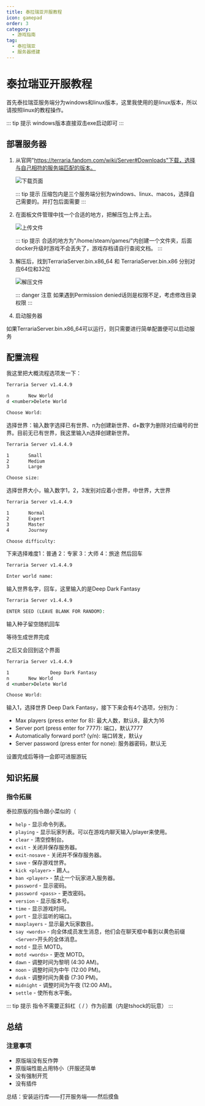 ```yaml
---
title: 泰拉瑞亚开服教程
icon: gamepad
order: 3
category:
  - 游戏指南
tag:
  - 泰拉瑞亚
  - 服务器搭建
---
```


# 泰拉瑞亚开服教程

首先泰拉瑞亚服务端分为windows和linux版本，这里我使用的是linux版本，所以请按照linux的教程操作。

::: tip 提示
windows版本直接双击exe启动即可
:::

## 部署服务器

1. 从官网"https://terraria.fandom.com/wiki/Server#Downloads"下载，选择与自己相符的服务端匹配的版本。

   ![下载页面](https://images.server.xiaozhuhouses.asia:3000/i/2025/07/27/ua5snm.png)

   ::: tip 提示
   压缩包内是三个服务端分别为windows、linux、macos，选择自己需要的。并打包后面需要
   :::

2. 在面板文件管理中找一个合适的地方，把解压包上传上去。

   ![上传文件](https://images.server.xiaozhuhouses.asia:3000/i/2025/07/27/uf1x9h.png)

   ::: tip 提示
   合适的地方为"/home/steam/games/"内创建一个文件夹，后面docker升级时游戏不会丢失了，游戏存档请自行查阅文档。
   :::

3. 解压后，找到TerrariaServer.bin.x86_64 和 TerrariaServer.bin.x86 分别对应64位和32位

   ![解压文件](https://images.server.xiaozhuhouses.asia:3000/i/2025/07/27/ujq3z9.png)

   ::: danger 注意
   如果遇到Permission denied话则是权限不足，考虑修改目录权限
   :::

4. 启动服务器

如果TerrariaServer.bin.x86_64可以运行，则只需要进行简单配置便可以启动服务

## 配置流程

我这里把大概流程选项发一下：

```cmd
Terraria Server v1.4.4.9

n       New World
d <number>Delete World

Choose World: 
```

选择世界：输入数字选择已有世界、n为创建新世界、d+数字为删除对应编号的世界。目前无已有世界，我这里输入n选择创建新世界。

```cmd
Terraria Server v1.4.4.9

1       Small
2       Medium
3       Large

Choose size: 
```

选择世界大小，输入数字1，2，3发别对应着小世界，中世界，大世界

```cmd
Terraria Server v1.4.4.9

1       Normal
2       Expert
3       Master
4       Journey

Choose difficulty: 
```

下来选择难度1：普通   2：专家  3：大师  4：旅途 然后回车

```cmd
Terraria Server v1.4.4.9

Enter world name: 
```

输入世界名字，回车，这里输入的是Deep Dark Fantasy

```cmd
Terraria Server v1.4.4.9

ENTER SEED (LEAVE BLANK FOR RANDOM):
```

输入种子留空随机回车

等待生成世界完成

之后又会回到这个界面

```cmd
Terraria Server v1.4.4.9

1               Deep Dark Fantasy
n       New World
d <number>Delete World

Choose World:
```

输入1，选择世界 Deep Dark Fantasy，接下下来会有4个选项，分别为：

- Max players (press enter for 8): 最大人数，默认8，最大为16
- Server port (press enter for 7777): 端口，默认7777
- Automatically forward port? (y/n): 端口转发，默认y
- Server password (press enter for none): 服务器密码，默认无

设置完成后等待一会即可进服游玩

## 知识拓展

### 指令拓展

泰拉原版的指令跟小菜似的（

- `help` - 显示命令列表。
- `playing` - 显示玩家列表。可以在游戏内聊天输入/player来使用。
- `clear` - 清空控制台。
- `exit` - 关闭并保存服务器。
- `exit-nosave` - 关闭并不保存服务器。
- `save` - 保存游戏世界。
- `kick <player>` - 踢人。
- `ban <player>` - 禁止一个玩家进入服务器。
- `password` - 显示密码。
- `password <pass>` - 更改密码。
- `version` - 显示版本号。
- `time` - 显示游戏时间。
- `port` - 显示监听的端口。
- `maxplayers` - 显示最大玩家数目。
- `say <words>` - 向全体成员发生消息，他们会在聊天框中看到以黄色前缀`<Server>`开头的全体消息。
- `motd` - 显示 MOTD。
- `motd <words>` - 更改 MOTD。
- `dawn` - 调整时间为黎明 (4:30 AM)。
- `noon` - 调整时间为中午 (12:00 PM)。
- `dusk` - 调整时间为黄昏 (7:30 PM)。
- `midnight` - 调整时间为午夜 (12:00 AM)。
- `settle` - 使所有水平衡。

::: tip 提示
指令不需要正斜杠（ / ）作为前置（内是tshock的玩意）
:::

## 总结

### 注意事项

- 原版端没有反作弊
- 原版端性能占用特小（开服还简单
- 没有强制开荒
- 没有插件

总结：安装运行库——打开服务端——然后摸鱼